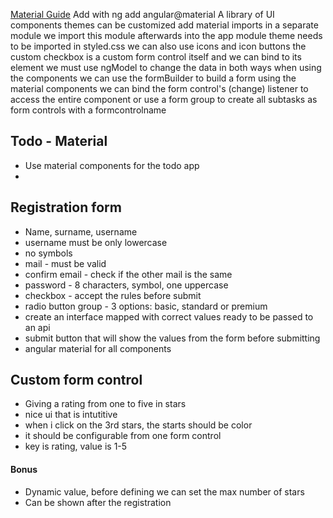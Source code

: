 
[Material Guide](https://v16.material.angular.io/)
Add with ng add angular@material
A library of UI components
themes can be customized
add material imports in a separate module
we import this module afterwards into the app module
theme needs to be imported in styled.css
we can also use icons
and icon buttons
the custom checkbox is a custom form control itself and we can bind to its element
we must use ngModel to change the data in both ways when using the components
we can use the formBuilder to build a form using the material components
we can bind the form control's (change) listener to access the entire component
or use a form group to create all subtasks as form controls with a formcontrolname


## Todo - Material
- Use material components for the todo app
- 

## Registration form
- Name, surname, username
- username must be only lowercase
- no symbols
- mail - must be valid
- confirm email - check if the other mail is the same
- password - 8 characters, symbol, one uppercase
- checkbox - accept the rules before submit
- radio button group - 3 options: basic, standard or premium
- create an interface mapped with correct values ready to be passed to an api
- submit button that will show the values from the form before submitting
- angular material for all components


## Custom form control
- Giving a rating from one to five in stars
- nice ui that is intutitive
- when i click on the 3rd stars, the starts should be color
- it should be configurable from one form control
- key is rating, value is 1-5

#### Bonus
- Dynamic value, before defining we can set the max number of stars
- Can be shown after the registration
